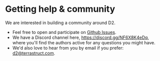 # Getting help & community

We are interested in building a community around D2.

- Feel free to open and participate on [Github Issues](https://github.com/terrastruct/d2).
- We have a Discord channel here, <a
  href="https://discord.gg/NF6X8K4eDq">https://discord.gg/NF6X8K4eDq</a>, where you'll
  find the authors active for any questions you might have.
- We'd also love to hear from you by email if you prefer: d2@terrastruct.com.
